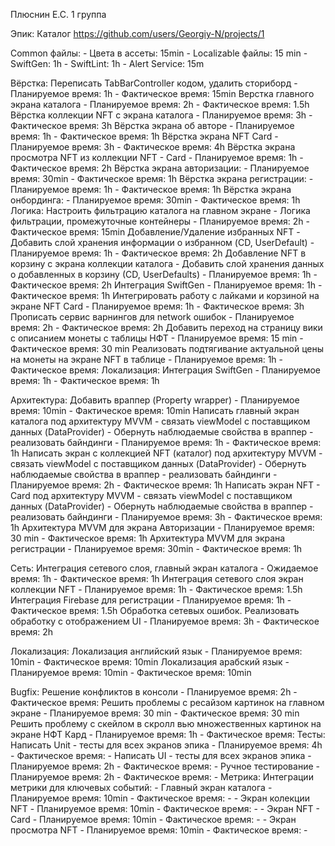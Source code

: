 Плюснин Е.С.
1 группа 

Эпик: Каталог
https://github.com/users/Georgiy-N/projects/1

Common файлы:
    - Цвета в ассеты: 15min
    - Localizable файлы: 15 min
    - SwiftGen: 1h
    - SwiftLint: 1h
    - Alert Service: 15m

Вёрстка:
    Переписать TabBarController кодом, удалить сториборд
        - Планируемое время: 1h
        - Фактическое время: 15min
    Верстка главного экрана каталога 
        - Планируемое время: 2h
        - Фактическое время: 1.5h
    Вёрстка коллекции NFT с экрана каталога 
        - Планируемое время: 3h
        - Фактическое время: 3h
    Вёрстка экрана об авторе
        - Планируемое время: 1h
        - Фактическое время: 1h
    Вёрстка экрана NFT Card
        - Планируемое время: 3h
        - Фактическое время: 4h
    Вёрстка экрана просмотра NFT из коллекции NFT - Card 
        - Планируемое время: 1h
        - Фактическое время: 2h
    Вёрстка экрана авторизации:
        - Планируемое время: 30min
        - Фактическое время: 1h
    Вёрстка экрана регистрации:
        - Планируемое время: 1h
        - Фактическое время: 1h
    Вёрстка экрана онбординга:
        - Планируемое время: 30min
        - Фактическое время: 1h
Логика:
    Настроить фильтрацию каталога на главном экране 
        - Логика фильтрации, промежуточные контейнеры 
            - Планируемое время: 2h
            - Фактическое время: 15min
    Добавление/Удаление избранных NFT
        - Добавить слой хранения информации о избранном (CD, UserDefault)
            - Планируемое время: 1h
            - Фактическое время: 2h
    Добавление NFT в корзину с экрана коллекции каталога
        - Добавить слой хранения данных о добавленных в корзину (СD, UserDefaults)
            - Планируемое время: 1h
            - Фактическое время: 2h
    Интеграция SwiftGen
            - Планируемое время: 1h
            - Фактическое время: 1h
    Интегрировать работу с лайками и корзиной на экране NFT Card
            - Планируемое время: 1h
            - Фактическое время: 3h
    Прописать сервис варнингов для network ошибок
            - Планируемое время: 2h
            - Фактическое время: 2h
    Добавить переход на cтраницу вики с описанием монеты с таблицы НФТ
            - Планируемое время: 15 min
            - Фактическое время: 30 min 
    Реализовать подтягивание актуальной цены на монеты на экране NFT в таблице
            - Планируемое время: 1h
            - Фактическое время: 
    Локализация:
        Интеграция SwiftGen
            - Планируемое время: 1h
            - Фактическое время: 1h
 
Архитектура:
    Добавить враппер (Property wrapper)
        - Планируемое время: 10min
        - Фактическое время: 10min
    Написать главный экран каталога под архитектуру MVVM
        - связать viewModel с поставщиком данных (DataProvider)
        - Обернуть наблюдаемые свойства в враппер
        - реализовать байндинги
            - Планируемое время: 1h
            - Фактическое время: 1h
    Написать экран c коллекцией NFT (каталог) под архитектуру MVVM
        - связать viewModel с поставщиком данных (DataProvider)
        - Обернуть наблюдаемые свойства в враппер
        - реализовать байндинги
            - Планируемое время: 2h
            - Фактическое время: 1h
    Написать экран NFT - Card под архитектуру MVVM 
        - связать viewModel с поставщиком данных (DataProvider)
        - Обернуть наблюдаемые свойства в враппер
        - реализовать байндинги
            - Планируемое время: 3h
            - Фактическое время: 1h
    Архитектура MVVM для экрана Авторизации
        - Планируемое время: 30 min
        - Фактическое время: 1h
    Архитектура MVVM для экрана регистрации
        - Планируемое время: 30min
        - Фактическое время: 1h

Сеть:
    Интеграция сетевого слоя, главный экран каталога
        - Ожидаемое время: 1h
        - Фактическое время: 1h
    Интеграция сетевого слоя экран коллекции NFT
        - Планируемое время: 1h
        - Фактическое время: 1.5h
    Интеграция Firebase для регистрации
        - Планируемое время: 1h
        - Фактическое время: 1.5h
    Обработка сетевых ошибок. Реализовать обработку с отображением UI
        - Планируемое время: 3h
        - Фактическое время: 2h

Локализация:
    Локализация английский язык
        - Планируемое время: 10min
        - Фактическое время: 10min
    Локализация арабский язык
        - Планируемое время: 10min
        - Фактическое время: 10min
        
Bugfix:
    Решение конфликтов в консоли
        - Планируемое время: 2h
        - Фактическое время:
    Решить проблемы с ресайзом картинок на главном экране
        - Планируемое время: 30 min
        - Фактическое время: 30 min
    Решить проблему с скейлом в скролл вью множественных картинок на экране НФТ Кард
        - Планируемое время: 1h
        - Фактическое время:
Тесты:
    Написать Unit - тесты для всех экранов эпика
        - Планируемое время: 4h
        - Фактическое время: -
    Написать UI - тесты для всех экранов эпика
        - Планируемое время: 2h
        - Фактическое время: -
    Ручное тестирование
        - Планируемое время: 2h
        - Фактическое время: -
Метрика:
    Интеграции метрики для ключевых событий:
        - Главный экран каталога 
            - Планируемое время: 10min
            - Фактическое время: -
        - Экран колекции NFT
            - Планируемое время: 10min
            - Фактическое время: -
        - Экран NFT - Card
            - Планируемое время: 10min
            - Фактическое время: -
        - Экран просмотра NFT
            - Планируемое время: 10min
            - Фактическое время: -
